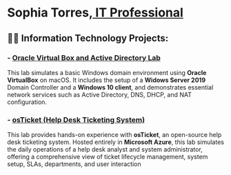 <h1>Sophia Torres,<a href="https://linkedin.com/in/lsophia-torres-/"> IT Professional</a></h1>

<h2>👨‍💻 Information Technology Projects:</h2>

<h3>- <a href="https://github.com/Sophia-Torres/OracleVirtualBox-ActiveDirectory-/"> <b>Oracle Virtual Box and Active Directory Lab</b></a></h3>

This lab simulates a basic Windows domain environment using **Oracle VirtualBox** on macOS. It includes the setup of a **Widows Server 2019** Domain Controller and a **Windows 10 client**, and demonstrates essential network services such as Active Directory, DNS, DHCP, and NAT configuration.



<h3>- <a href="https://github.com/Sophia-Torres/osTicketLab/"> <b>osTicket (Help Desk Ticketing System)</b></a></h3>

This lab provides hands-on experience with **osTicket**, an open-source help desk ticketing system. Hosted entirely in **Microsoft Azure**, this lab simulates the daily operations of a help desk analyst and system administrator, offering a comprehensive view of ticket lifecycle management, system setup, SLAs, departments, and user interaction
